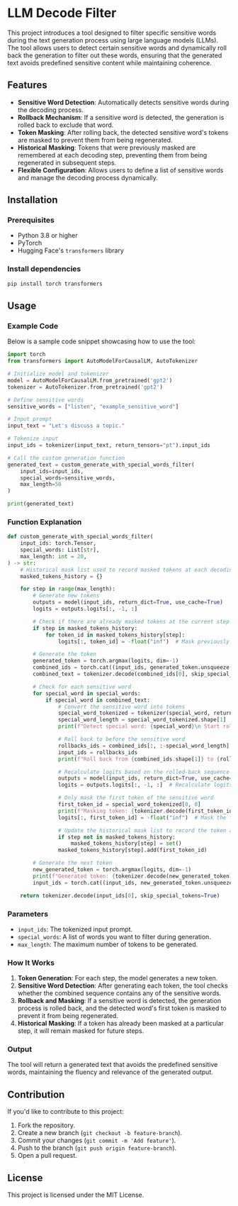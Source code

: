 # LLM Decode Filter

This project introduces a tool designed to filter specific sensitive words during the text generation process using large language models (LLMs). The tool allows users to detect certain sensitive words and dynamically roll back the generation to filter out these words, ensuring that the generated text avoids predefined sensitive content while maintaining coherence.

## Features

- **Sensitive Word Detection**: Automatically detects sensitive words during the decoding process.
- **Rollback Mechanism**: If a sensitive word is detected, the generation is rolled back to exclude that word.
- **Token Masking**: After rolling back, the detected sensitive word's tokens are masked to prevent them from being regenerated.
- **Historical Masking**: Tokens that were previously masked are remembered at each decoding step, preventing them from being regenerated in subsequent steps.
- **Flexible Configuration**: Allows users to define a list of sensitive words and manage the decoding process dynamically.

## Installation

### Prerequisites

- Python 3.8 or higher
- PyTorch
- Hugging Face's `transformers` library

### Install dependencies

```bash
pip install torch transformers
```

## Usage

### Example Code

Below is a sample code snippet showcasing how to use the tool:

```python
import torch
from transformers import AutoModelForCausalLM, AutoTokenizer

# Initialize model and tokenizer
model = AutoModelForCausalLM.from_pretrained('gpt2')
tokenizer = AutoTokenizer.from_pretrained('gpt2')

# Define sensitive words
sensitive_words = ["listen", "example_sensitive_word"]

# Input prompt
input_text = "Let's discuss a topic."

# Tokenize input
input_ids = tokenizer(input_text, return_tensors="pt").input_ids

# Call the custom generation function
generated_text = custom_generate_with_special_words_filter(
    input_ids=input_ids,
    special_words=sensitive_words,
    max_length=50
)

print(generated_text)
```

### Function Explanation

```python
def custom_generate_with_special_words_filter(
    input_ids: torch.Tensor,
    special_words: List[str],
    max_length: int = 20,
) -> str:
    # Historical mask list used to record masked tokens at each decoding step
    masked_tokens_history = {}

    for step in range(max_length):
        # Generate new tokens
        outputs = model(input_ids, return_dict=True, use_cache=True)
        logits = outputs.logits[:, -1, :]

        # Check if there are already masked tokens at the current step
        if step in masked_tokens_history:
            for token_id in masked_tokens_history[step]:
                logits[:, token_id] = -float("inf")  # Mask previously invalid tokens

        # Generate the token
        generated_token = torch.argmax(logits, dim=-1)
        combined_ids = torch.cat((input_ids, generated_token.unsqueeze(0)), dim=-1)
        combined_text = tokenizer.decode(combined_ids[0], skip_special_tokens=True)

        # Check for each sensitive word
        for special_word in special_words:
            if special_word in combined_text:
                # Convert the sensitive word into tokens
                special_word_tokenized = tokenizer(special_word, return_tensors="pt", add_special_tokens=False).input_ids
                special_word_length = special_word_tokenized.shape[1]
                print(f"Detect special word: {special_word}\n Start roll-back process...")

                # Roll back to before the sensitive word
                rollbacks_ids = combined_ids[:, :-special_word_length]
                input_ids = rollbacks_ids
                print(f"Roll back from {combined_ids.shape[1]} to {rollbacks_ids.shape[1]}")

                # Recalculate logits based on the rolled-back sequence
                outputs = model(input_ids, return_dict=True, use_cache=True)
                logits = outputs.logits[:, -1, :]  # Recalculate logits based on rolled-back input

                # Only mask the first token of the sensitive word
                first_token_id = special_word_tokenized[0, 0]
                print(f"Masking token: {tokenizer.decode(first_token_id)}")
                logits[:, first_token_id] = -float("inf")  # Mask the first token of the sensitive word

                # Update the historical mask list to record the token at this step
                if step not in masked_tokens_history:
                    masked_tokens_history[step] = set()
                masked_tokens_history[step].add(first_token_id)

        # Generate the next token
        new_generated_token = torch.argmax(logits, dim=-1)
        print(f"Generated token: {tokenizer.decode(new_generated_token)}")
        input_ids = torch.cat((input_ids, new_generated_token.unsqueeze(0)), dim=1)

    return tokenizer.decode(input_ids[0], skip_special_tokens=True)
```

### Parameters

- `input_ids`: The tokenized input prompt.
- `special_words`: A list of words you want to filter during generation.
- `max_length`: The maximum number of tokens to be generated.

### How It Works
1. **Token Generation**: For each step, the model generates a new token.
2. **Sensitive Word Detection**: After generating each token, the tool checks whether the combined sequence contains any of the sensitive words.
3. **Rollback and Masking**: If a sensitive word is detected, the generation process is rolled back, and the detected word's first token is masked to prevent it from being regenerated.
4. **Historical Masking**: If a token has already been masked at a particular step, it will remain masked for future steps.

### Output

The tool will return a generated text that avoids the predefined sensitive words, maintaining the fluency and relevance of the generated output.

## Contribution

If you'd like to contribute to this project:
1. Fork the repository.
2. Create a new branch (`git checkout -b feature-branch`).
3. Commit your changes (`git commit -m 'Add feature'`).
4. Push to the branch (`git push origin feature-branch`).
5. Open a pull request.

## License

This project is licensed under the MIT License.

